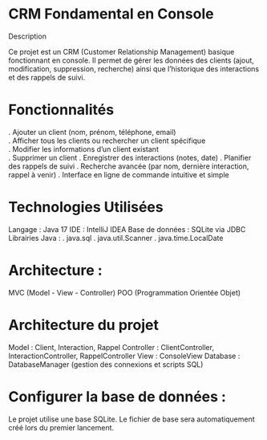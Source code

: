 # CRM Fondamental en Console
Description  

Ce projet est un CRM (Customer Relationship Management) basique fonctionnant en console.
Il permet de gérer les données des clients (ajout, modification, suppression, recherche) ainsi que l’historique des interactions et des rappels de suivi.

# Fonctionnalités

. Ajouter un client (nom, prénom, téléphone, email)  
. Afficher tous les clients ou rechercher un client spécifique  
. Modifier les informations d’un client existant  
. Supprimer un client
. Enregistrer des interactions (notes, date)
. Planifier des rappels de suivi
. Recherche avancée (par nom, dernière interaction, rappel à venir)
. Interface en ligne de commande intuitive et simple

# Technologies Utilisées

Langage : Java 17
IDE : IntelliJ IDEA
Base de données : SQLite via JDBC
Librairies Java :
. java.sql
. java.util.Scanner
. java.time.LocalDate

# Architecture :

MVC (Model - View - Controller)
POO (Programmation Orientée Objet)

# Architecture du projet

Model : Client, Interaction, Rappel
Controller : ClientController, InteractionController, RappelController
View : ConsoleView
Database : DatabaseManager (gestion des connexions et scripts SQL)

# Configurer la base de données :

Le projet utilise une base SQLite.
Le fichier de base sera automatiquement créé lors du premier lancement.
